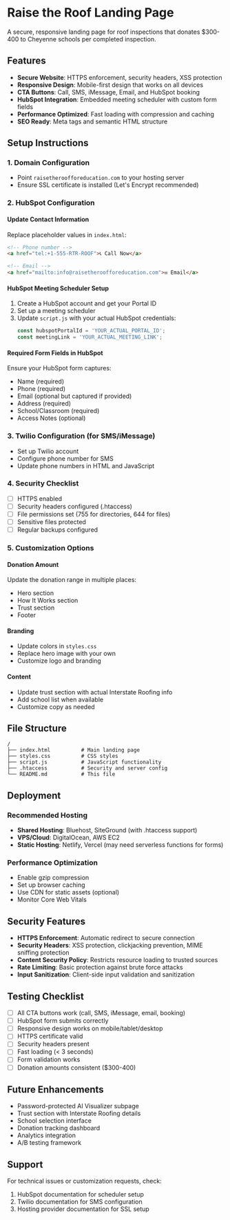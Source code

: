 # Raise the Roof Landing Page

A secure, responsive landing page for roof inspections that donates $300-400 to Cheyenne schools per completed inspection.

## Features

- **Secure Website**: HTTPS enforcement, security headers, XSS protection
- **Responsive Design**: Mobile-first design that works on all devices
- **CTA Buttons**: Call, SMS, iMessage, Email, and HubSpot booking
- **HubSpot Integration**: Embedded meeting scheduler with custom form fields
- **Performance Optimized**: Fast loading with compression and caching
- **SEO Ready**: Meta tags and semantic HTML structure

## Setup Instructions

### 1. Domain Configuration
- Point `raisetheroofforeducation.com` to your hosting server
- Ensure SSL certificate is installed (Let's Encrypt recommended)

### 2. HubSpot Configuration

#### Update Contact Information
Replace placeholder values in `index.html`:
```html
<!-- Phone number -->
<a href="tel:+1-555-RTR-ROOF">📞 Call Now</a>

<!-- Email -->
<a href="mailto:info@raisetheroofforeducation.com">✉️ Email</a>
```

#### HubSpot Meeting Scheduler Setup
1. Create a HubSpot account and get your Portal ID
2. Set up a meeting scheduler
3. Update `script.js` with your actual HubSpot credentials:
   ```javascript
   const hubspotPortalId = 'YOUR_ACTUAL_PORTAL_ID';
   const meetingLink = 'YOUR_ACTUAL_MEETING_LINK';
   ```

#### Required Form Fields in HubSpot
Ensure your HubSpot form captures:
- Name (required)
- Phone (required)
- Email (optional but captured if provided)
- Address (required)
- School/Classroom (required)
- Access Notes (optional)

### 3. Twilio Configuration (for SMS/iMessage)
- Set up Twilio account
- Configure phone number for SMS
- Update phone numbers in HTML and JavaScript

### 4. Security Checklist
- [ ] HTTPS enabled
- [ ] Security headers configured (.htaccess)
- [ ] File permissions set (755 for directories, 644 for files)
- [ ] Sensitive files protected
- [ ] Regular backups configured

### 5. Customization Options

#### Donation Amount
Update the donation range in multiple places:
- Hero section
- How It Works section
- Trust section
- Footer

#### Branding
- Update colors in `styles.css`
- Replace hero image with your own
- Customize logo and branding

#### Content
- Update trust section with actual Interstate Roofing info
- Add school list when available
- Customize copy as needed

## File Structure
```
/
├── index.html          # Main landing page
├── styles.css          # CSS styles
├── script.js           # JavaScript functionality
├── .htaccess           # Security and server config
└── README.md           # This file
```

## Deployment

### Recommended Hosting
- **Shared Hosting**: Bluehost, SiteGround (with .htaccess support)
- **VPS/Cloud**: DigitalOcean, AWS EC2
- **Static Hosting**: Netlify, Vercel (may need serverless functions for forms)

### Performance Optimization
- Enable gzip compression
- Set up browser caching
- Use CDN for static assets (optional)
- Monitor Core Web Vitals

## Security Features

- **HTTPS Enforcement**: Automatic redirect to secure connection
- **Security Headers**: XSS protection, clickjacking prevention, MIME sniffing protection
- **Content Security Policy**: Restricts resource loading to trusted sources
- **Rate Limiting**: Basic protection against brute force attacks
- **Input Sanitization**: Client-side input validation and sanitization

## Testing Checklist

- [ ] All CTA buttons work (call, SMS, iMessage, email, booking)
- [ ] HubSpot form submits correctly
- [ ] Responsive design works on mobile/tablet/desktop
- [ ] HTTPS certificate valid
- [ ] Security headers present
- [ ] Fast loading (< 3 seconds)
- [ ] Form validation works
- [ ] Donation amounts consistent ($300-400)

## Future Enhancements

- Password-protected AI Visualizer subpage
- Trust section with Interstate Roofing details
- School selection interface
- Donation tracking dashboard
- Analytics integration
- A/B testing framework

## Support

For technical issues or customization requests, check:
1. HubSpot documentation for scheduler setup
2. Twilio documentation for SMS configuration
3. Hosting provider documentation for SSL setup
